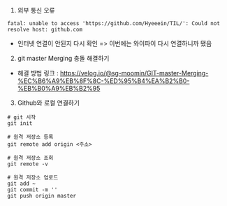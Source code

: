 1. 외부 통신 오류

```
fatal: unable to access 'https://github.com/Hyeeein/TIL/': Could not resolve host: github.com
```

- 인터넷 연결이 안된지 다시 확인 => 이번에는 와이파이 다시 연결하니까 됐음



2. git master Merging 충돌 해결하기

- 해결 방법 링크 : https://velog.io/@sg-moomin/GIT-master-Merging-%EC%B6%A9%EB%8F%8C-%ED%95%B4%EA%B2%B0-%EB%B0%A9%EB%B2%95



3. Github와 로컬 연결하기

```
# git 시작
git init

# 원격 저장소 등록
git remote add origin <주소>

# 원격 저장소 조회
git remote -v

# 원격 저장소 업로드
git add ~
git commit -m ''
git push origin master
```

